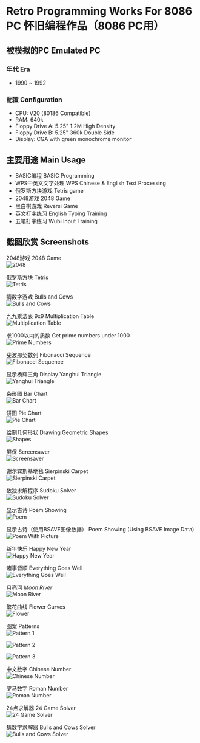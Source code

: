 Retro Programming Works For 8086 PC 怀旧编程作品（8086 PC用）
=============================================================

被模拟的PC Emulated PC
----------------------

### 年代 Era

* 1990 ~ 1992

### 配置 Configuration

* CPU: V20 (80186 Compatible)
* RAM: 640k
* Floppy Drive A: 5.25" 1.2M High Density 
* Floppy Drive B: 5.25" 360k Double Side 
* Display: CGA with green monochrome monitor

主要用途 Main Usage
-------------------

* BASIC编程 BASIC Programming
* WPS中英文文字处理 WPS Chinese & English Text Processing
* 俄罗斯方块游戏 Tetris game
* 2048游戏 2048 Game
* 黑白棋游戏 Reversi Game
* 英文打字练习 English Typing Training
* 五笔打字练习 Wubi Input Training

截图欣赏 Screenshots
--------------------

2048游戏 2048 Game  
![2048](PICTURES/2048.png)

俄罗斯方块 Tetris  
![Tetris](PICTURES/Tetris.png)

猜数字游戏 Bulls and Cows  
![Bulls and Cows](PICTURES/guessnum.png)

九九乘法表 9x9 Multiplication Table  
![Multiplication Table](PICTURES/Chengfa.png)

求1000以内的质数 Get prime numbers under 1000  
![Prime Numbers](PICTURES/primes.png)

斐波那契数列 Fibonacci Sequence  
![Fibonacci Sequence](PICTURES/Fibonacci.png)

显示杨辉三角 Display Yanghui Triangle  
![Yanghui Triangle](PICTURES/Yanghui.png)

条形图 Bar Chart  
![Bar Chart](PICTURES/barchart.png)

饼图 Pie Chart  
![Pie Chart](PICTURES/piechart.png)

绘制几何形状 Drawing Geometric Shapes  
![Shapes](PICTURES/Shapes.png)

屏保 Screensaver  
![Screensaver](PICTURES/lines.png)

谢尔宾斯基地毯 Sierpinski Carpet  
![Sierpinski Carpet](PICTURES/Carpet.png)

数独求解程序 Sudoku Solver  
![Sudoku Solver](PICTURES/Sudoku_Solver.png)

显示古诗 Poem Showing  
![Poem](PICTURES/poem.png)

显示古诗（使用BSAVE图像数据） Poem Showing (Using BSAVE Image Data)  
![Poem With Picture](PICTURES/poem2.png)

新年快乐 Happy New Year  
![Happy New Year](PICTURES/New_Year.png)

诸事皆顺 Everything Goes Well  
![Everything Goes Well](PICTURES/Well.png)

月亮河 *Moon River*  
![Moon River](PICTURES/Moon_River.png)

繁花曲线 Flower Curves  
![Flower](PICTURES/Flower_Curves.png)

图案 Patterns  
![Pattern 1](PICTURES/Pattern_1.png)  
  
![Pattern 2](PICTURES/Pattern_2.png)  
  
![Pattern 3](PICTURES/Pattern_3.png)

中文数字 Chinese Number  
![Chinese Number](PICTURES/Chinese_Number.png)

罗马数字 Roman Number  
![Roman Number](PICTURES/Roman_Number.png)

24点求解器 24 Game Solver  
![24 Game Solver](PICTURES/24_Game_Solver.png)

猜数字求解器 Bulls and Cows Solver  
![Bulls and Cows Solver](PICTURES/guessnum_solver.png)

